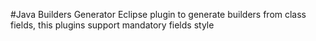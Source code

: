 #Java Builders Generator
Eclipse plugin to generate builders from class fields, this plugins support mandatory fields style
